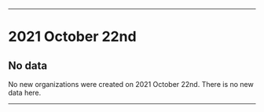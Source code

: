 
***

# 2021 October 22nd

## No data

No new organizations were created on 2021 October 22nd. There is no new data here.

***
